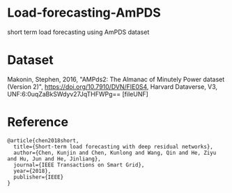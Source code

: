 # Load-forecasting-AmPDS
short term load forecasting using AmPDS dataset
# Dataset
Makonin, Stephen, 2016, "AMPds2: The Almanac of Minutely Power dataset (Version 2)", https://doi.org/10.7910/DVN/FIE0S4, Harvard Dataverse, V3, UNF:6:0uqZaBkSWdyv27JqTHFWPg== [fileUNF]
# Reference
```
@article{chen2018short,
  title={Short-term load forecasting with deep residual networks},
  author={Chen, Kunjin and Chen, Kunlong and Wang, Qin and He, Ziyu and Hu, Jun and He, Jinliang},
  journal={IEEE Transactions on Smart Grid},
  year={2018},
  publisher={IEEE}
}
```
